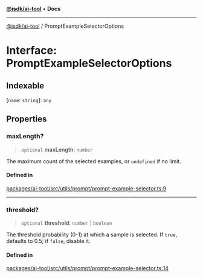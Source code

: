 [**@isdk/ai-tool**](../README.md) • **Docs**

***

[@isdk/ai-tool](../globals.md) / PromptExampleSelectorOptions

# Interface: PromptExampleSelectorOptions

## Indexable

 \[`name`: `string`\]: `any`

## Properties

### maxLength?

> `optional` **maxLength**: `number`

The maximum count of the selected examples, or `undefined` if no limit.

#### Defined in

[packages/ai-tool/src/utils/prompt/prompt-example-selector.ts:9](https://github.com/isdk/ai-tool.js/blob/b0813174e9b350ae47231f8e5f885150313123b0/src/utils/prompt/prompt-example-selector.ts#L9)

***

### threshold?

> `optional` **threshold**: `number` \| `boolean`

The threshold probability (0-1) at which a sample is selected.
If `true`, defaults to 0.5; if `false`, disable it.

#### Defined in

[packages/ai-tool/src/utils/prompt/prompt-example-selector.ts:14](https://github.com/isdk/ai-tool.js/blob/b0813174e9b350ae47231f8e5f885150313123b0/src/utils/prompt/prompt-example-selector.ts#L14)
